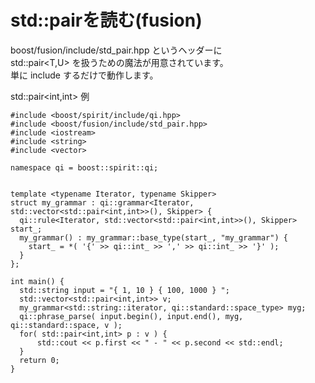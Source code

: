 # std::pairを読む(fusion)

  boost/fusion/include/std_pair.hpp というヘッダーに  
  std::pair<T,U> を扱うための魔法が用意されています。  
  単に include するだけで動作します。  

std::pair<int,int> 例
```
#include <boost/spirit/include/qi.hpp>
#include <boost/fusion/include/std_pair.hpp>
#include <iostream>
#include <string>
#include <vector>

namespace qi = boost::spirit::qi;


template <typename Iterator, typename Skipper>
struct my_grammar : qi::grammar<Iterator, std::vector<std::pair<int,int>>(), Skipper> {
  qi::rule<Iterator, std::vector<std::pair<int,int>>(), Skipper>  start_;
  my_grammar() : my_grammar::base_type(start_, "my_grammar") {
    start_ = *( '{' >> qi::int_ >> ',' >> qi::int_ >> '}' );
  }
};

int main() {
  std::string input = "{ 1, 10 } { 100, 1000 } ";
  std::vector<std::pair<int,int>> v;
  my_grammar<std::string::iterator, qi::standard::space_type> myg;
  qi::phrase_parse( input.begin(), input.end(), myg, qi::standard::space, v );
  for( std::pair<int,int> p : v ) {
	  std::cout << p.first << " - " << p.second << std::endl;
  }
  return 0;
}
```

